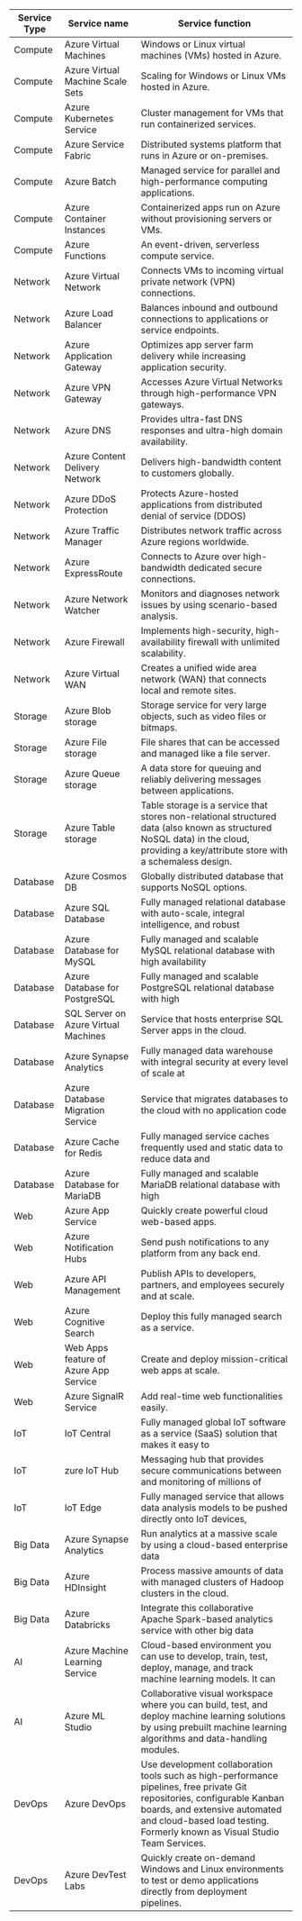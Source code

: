 | Service Type | Service name | Service function |
| ------------ | ------------ | --------------- |
| Compute | Azure Virtual Machines | Windows or Linux virtual machines (VMs) hosted in Azure. 
| Compute | Azure Virtual Machine Scale Sets | Scaling for Windows or Linux VMs hosted in Azure. 
| Compute | Azure Kubernetes Service |  Cluster management for VMs that run containerized services.
| Compute | Azure Service Fabric | Distributed systems platform that runs in Azure or on-premises.
| Compute | Azure Batch | Managed service for parallel and high-performance computing applications.
| Compute | Azure Container Instances | Containerized apps run on Azure without provisioning servers or VMs.
| Compute | Azure Functions | An event-driven, serverless compute service.
|Network| Azure Virtual Network | Connects VMs to incoming virtual private network (VPN) connections.
|Network| Azure Load Balancer | Balances inbound and outbound connections to applications or service endpoints.
|Network| Azure Application Gateway | Optimizes app server farm delivery while increasing application security.
|Network| Azure VPN Gateway | Accesses Azure Virtual Networks through high-performance VPN gateways.
|Network| Azure DNS | Provides ultra-fast DNS responses and ultra-high domain availability.
|Network| Azure Content Delivery Network | Delivers high-bandwidth content to customers globally.
|Network| Azure DDoS Protection | Protects Azure-hosted applications from distributed denial of service (DDOS) |Network| attacks.
|Network| Azure Traffic Manager | Distributes network traffic across Azure regions worldwide.
|Network| Azure ExpressRoute | Connects to Azure over high-bandwidth dedicated secure connections.
|Network| Azure Network Watcher | Monitors and diagnoses network issues by using scenario-based analysis.
|Network| Azure Firewall | Implements high-security, high-availability firewall with unlimited scalability.
|Network| Azure Virtual WAN | Creates a unified wide area network (WAN) that connects local and remote sites.
| Storage| Azure Blob storage | Storage service for very large objects, such as video files or bitmaps.
| Storage| Azure File storage | File shares that can be accessed and managed like a file server.
| Storage| Azure Queue storage | A data store for queuing and reliably delivering messages between applications.
| Storage| Azure Table storage | Table storage is a service that stores non-relational structured data (also known as structured NoSQL data) in the cloud, providing a key/attribute store with a schemaless design.
| Database | Azure Cosmos DB | Globally distributed database that supports NoSQL options.
| Database | Azure SQL Database | Fully managed relational database with auto-scale, integral intelligence, and robust | Database | security.
| Database | Azure Database for MySQL | Fully managed and scalable MySQL relational database with high availability | Database | and security.
| Database | Azure Database for PostgreSQL | Fully managed and scalable PostgreSQL relational database with high | Database | availability and security.
| Database | SQL Server on Azure Virtual Machines | Service that hosts enterprise SQL Server apps in the cloud.
| Database | Azure Synapse Analytics | Fully managed data warehouse with integral security at every level of scale at | Database | no extra cost.
| Database | Azure Database Migration Service | Service that migrates databases to the cloud with no application code | Database | changes.
| Database | Azure Cache for Redis | Fully managed service caches frequently used and static data to reduce data and | Database | application latency.
| Database | Azure Database for MariaDB | Fully managed and scalable MariaDB relational database with high | Database | availability and security.
| Web | Azure App Service | Quickly create powerful cloud web-based apps.
| Web | Azure Notification Hubs | Send push notifications to any platform from any back end.
| Web | Azure API Management | Publish APIs to developers, partners, and employees securely and at scale.
| Web | Azure Cognitive Search | Deploy this fully managed search as a service.
| Web | Web Apps feature of Azure App Service | Create and deploy mission-critical web apps at scale.
| Web | Azure SignalR Service | Add real-time web functionalities easily.
| IoT | IoT Central | Fully managed global IoT software as a service (SaaS) solution that makes it easy to | IoT |connect, monitor, and manage IoT assets at scale.
| IoT | zure IoT Hub | Messaging hub that provides secure communications between and monitoring of millions of | IoT |IoT devices.
| IoT | IoT Edge | Fully managed service that allows data analysis models to be pushed directly onto IoT devices, | IoT |which allows them to react quickly to state changes without needing to consult cloud-based AI models.
| Big Data | Azure Synapse Analytics | Run analytics at a massive scale by using a cloud-based enterprise data | Big Data | warehouse that takes advantage of massively parallel processing to run complex queries quickly across | Big Data | petabytes of data.
| Big Data | Azure HDInsight | Process massive amounts of data with managed clusters of Hadoop clusters in the cloud.
| Big Data | Azure Databricks | Integrate this collaborative Apache Spark-based analytics service with other big data | Big Data | services in Azure.
| AI | Azure Machine Learning Service | Cloud-based environment you can use to develop, train, test, deploy, manage, and track machine learning models. It can | auto-generate a model and auto-tune it for you. It will let you start training on your local machine, and then scale out to the cloud.
| AI | Azure ML Studio | Collaborative visual workspace where you can build, test, and deploy machine learning solutions by using prebuilt machine learning algorithms and data-handling modules.
| DevOps | Azure DevOps | Use development collaboration tools such as high-performance pipelines, free private Git repositories, configurable Kanban boards, and extensive automated and cloud-based load testing. Formerly known as Visual Studio Team Services.
| DevOps | Azure DevTest Labs | Quickly create on-demand Windows and Linux environments to test or demo applications directly from deployment pipelines.